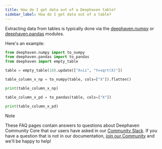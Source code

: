 ```yaml
---
title: How do I get data out of a Deephaven table?
sidebar_label: How do I get data out of a table?
---
```


Extracting data from tables is typically done via the [deephaven.numpy](/core/pydoc/code/deephaven.numpy.html#module-deephaven.numpy) or [deephaven.pandas](/core/pydoc/code/deephaven.pandas.html#module-deephaven.pandas) modules.

Here's an example:

```python order=:log
from deephaven.numpy import to_numpy
from deephaven.pandas import to_pandas
from deephaven import empty_table

table = empty_table(10).update(["X=ii", "Y=sqrt(X)"])

table_column_x_np = to_numpy(table, cols=["X"]).flatten()

print(table_column_x_np)

table_column_x_pd = to_pandas(table, cols=["X"])

print(table_column_x_pd)
```

> [!NOTE]
> These FAQ pages contain answers to questions about Deephaven Community Core that our users have asked in our [Community Slack](/slack). If you have a question that is not in our documentation, [join our Community](/slack) and we'll be happy to help!

